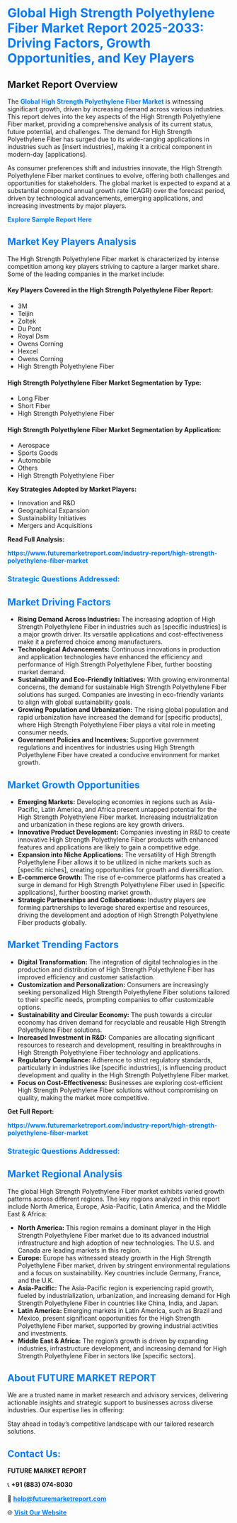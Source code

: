 <h1 style="color: #007BFF;">Global High Strength Polyethylene Fiber Market Report 2025-2033: Driving Factors, Growth Opportunities, and Key Players</h1>

<section id="overview">
<h2>Market Report Overview</h2>
<p>The <a href="https://www.futuremarketreport.com/industry-report/high-strength-polyethylene-fiber-market" style="color: #007BFF; text-decoration: none;"><strong>Global High Strength Polyethylene Fiber Market</strong></a> is witnessing significant growth, driven by increasing demand across various industries. This report delves into the key aspects of the High Strength Polyethylene Fiber market, providing a comprehensive analysis of its current status, future potential, and challenges. The demand for High Strength Polyethylene Fiber has surged due to its wide-ranging applications in industries such as [insert industries], making it a critical component in modern-day [applications].</p>
<p>As consumer preferences shift and industries innovate, the High Strength Polyethylene Fiber market continues to evolve, offering both challenges and opportunities for stakeholders. The global market is expected to expand at a substantial compound annual growth rate (CAGR) over the forecast period, driven by technological advancements, emerging applications, and increasing investments by major players.</p>
</section>

<section id="overview">
<p><a href="https://www.futuremarketreport.com/request-sample/reportId=97442" style="color: #007BFF; text-decoration: none;"><strong>Explore Sample Report Here</strong></a></p>
</section>

<section id="key-players">
<h2 style="color: #007BFF;">Market Key Players Analysis</h2>
<p>The High Strength Polyethylene Fiber market is characterized by intense competition among key players striving to capture a larger market share. Some of the leading companies in the market include:</p>
<h4>Key Players Covered in the High Strength Polyethylene Fiber Report:</h4>
<ul><li>3M</li><li>Teijin</li><li>Zoltek</li><li>Du Pont</li><li>Royal Dsm</li><li>Owens Corning</li><li>Hexcel</li><li>Owens Corning</li><li>High Strength Polyethylene Fiber</li></ul>
<h4>High Strength Polyethylene Fiber Market Segmentation by Type:</h4>
<ul><li>Long Fiber</li><li>Short Fiber</li><li>High Strength Polyethylene Fiber</li></ul>

<h4>High Strength Polyethylene Fiber Market Segmentation by Application:</h4>
<ul><li>Aerospace</li><li>Sports Goods</li><li>Automobile</li><li>Others</li><li>High Strength Polyethylene Fiber</li></ul>
<p><strong>Key Strategies Adopted by Market Players:</strong></p>
<ul>
<li>Innovation and R&D</li>
<li>Geographical Expansion</li>
<li>Sustainability Initiatives</li>
<li>Mergers and Acquisitions</li>
</ul>
</section>

<section>
<p><strong>Read Full Analysis: </strong></p><a href="https://www.futuremarketreport.com/industry-report/high-strength-polyethylene-fiber-market" style="color: #007BFF; text-decoration: none;"><strong>https://www.futuremarketreport.com/industry-report/high-strength-polyethylene-fiber-market</strong></a>
<h3 style="color: #007BFF;">Strategic Questions Addressed:</h3>
</section>

<section id="driving-factors">
<h2 style="color: #007BFF;">Market Driving Factors</h2>
<ul>
<li><strong>Rising Demand Across Industries:</strong> The increasing adoption of High Strength Polyethylene Fiber in industries such as [specific industries] is a major growth driver. Its versatile applications and cost-effectiveness make it a preferred choice among manufacturers.</li>
<li><strong>Technological Advancements:</strong> Continuous innovations in production and application technologies have enhanced the efficiency and performance of High Strength Polyethylene Fiber, further boosting market demand.</li>
<li><strong>Sustainability and Eco-Friendly Initiatives:</strong> With growing environmental concerns, the demand for sustainable High Strength Polyethylene Fiber solutions has surged. Companies are investing in eco-friendly variants to align with global sustainability goals.</li>
<li><strong>Growing Population and Urbanization:</strong> The rising global population and rapid urbanization have increased the demand for [specific products], where High Strength Polyethylene Fiber plays a vital role in meeting consumer needs.</li>
<li><strong>Government Policies and Incentives:</strong> Supportive government regulations and incentives for industries using High Strength Polyethylene Fiber have created a conducive environment for market growth.</li>
</ul>
</section>

<section id="growth-opportunities">
<h2 style="color: #007BFF;">Market Growth Opportunities</h2>
<ul>
<li><strong>Emerging Markets:</strong> Developing economies in regions such as Asia-Pacific, Latin America, and Africa present untapped potential for the High Strength Polyethylene Fiber market. Increasing industrialization and urbanization in these regions are key growth drivers.</li>
<li><strong>Innovative Product Development:</strong> Companies investing in R&D to create innovative High Strength Polyethylene Fiber products with enhanced features and applications are likely to gain a competitive edge.</li>
<li><strong>Expansion into Niche Applications:</strong> The versatility of High Strength Polyethylene Fiber allows it to be utilized in niche markets such as [specific niches], creating opportunities for growth and diversification.</li>
<li><strong>E-commerce Growth:</strong> The rise of e-commerce platforms has created a surge in demand for High Strength Polyethylene Fiber used in [specific applications], further boosting market growth.</li>
<li><strong>Strategic Partnerships and Collaborations:</strong> Industry players are forming partnerships to leverage shared expertise and resources, driving the development and adoption of High Strength Polyethylene Fiber products globally.</li>
</ul>
</section>

<section id="trending-factors">
<h2 style="color: #007BFF;">Market Trending Factors</h2>
<ul>
<li><strong>Digital Transformation:</strong> The integration of digital technologies in the production and distribution of High Strength Polyethylene Fiber has improved efficiency and customer satisfaction.</li>
<li><strong>Customization and Personalization:</strong> Consumers are increasingly seeking personalized High Strength Polyethylene Fiber solutions tailored to their specific needs, prompting companies to offer customizable options.</li>
<li><strong>Sustainability and Circular Economy:</strong> The push towards a circular economy has driven demand for recyclable and reusable High Strength Polyethylene Fiber solutions.</li>
<li><strong>Increased Investment in R&D:</strong> Companies are allocating significant resources to research and development, resulting in breakthroughs in High Strength Polyethylene Fiber technology and applications.</li>
<li><strong>Regulatory Compliance:</strong> Adherence to strict regulatory standards, particularly in industries like [specific industries], is influencing product development and quality in the High Strength Polyethylene Fiber market.</li>
<li><strong>Focus on Cost-Effectiveness:</strong> Businesses are exploring cost-efficient High Strength Polyethylene Fiber solutions without compromising on quality, making the market more competitive.</li>
</ul>
</section>

<section>
<p><strong>Get Full Report: </strong></p><a href="https://www.futuremarketreport.com/industry-report/high-strength-polyethylene-fiber-market" style="color: #007BFF; text-decoration: none;"><strong>https://www.futuremarketreport.com/industry-report/high-strength-polyethylene-fiber-market</strong></a>
<h3 style="color: #007BFF;">Strategic Questions Addressed:</h3>
</section>


<section id="regional-analysis">
<h2 style="color: #007BFF;">Market Regional Analysis</h2>
<p>The global High Strength Polyethylene Fiber market exhibits varied growth patterns across different regions. The key regions analyzed in this report include North America, Europe, Asia-Pacific, Latin America, and the Middle East & Africa:</p>
<ul>
<li><strong>North America:</strong> This region remains a dominant player in the High Strength Polyethylene Fiber market due to its advanced industrial infrastructure and high adoption of new technologies. The U.S. and Canada are leading markets in this region.</li>
<li><strong>Europe:</strong> Europe has witnessed steady growth in the High Strength Polyethylene Fiber market, driven by stringent environmental regulations and a focus on sustainability. Key countries include Germany, France, and the U.K.</li>
<li><strong>Asia-Pacific:</strong> The Asia-Pacific region is experiencing rapid growth, fueled by industrialization, urbanization, and increasing demand for High Strength Polyethylene Fiber in countries like China, India, and Japan.</li>
<li><strong>Latin America:</strong> Emerging markets in Latin America, such as Brazil and Mexico, present significant opportunities for the High Strength Polyethylene Fiber market, supported by growing industrial activities and investments.</li>
<li><strong>Middle East & Africa:</strong> The region’s growth is driven by expanding industries, infrastructure development, and increasing demand for High Strength Polyethylene Fiber in sectors like [specific sectors].</li>
</ul>
</section>

<footer>
<h2 style="color: #007BFF;">About FUTURE MARKET REPORT</h2>
<p>We are a trusted name in market research and advisory services, delivering actionable insights and strategic support to businesses across diverse industries. Our expertise lies in offering:</p>

<p>Stay ahead in today’s competitive landscape with our tailored research solutions.</p>

<h2 style="color: #007BFF;">Contact Us:</h2>
<p><strong>FUTURE MARKET REPORT</strong></p>
<p>📞 <strong>+91 (883) 074-8030</strong></p>
<p>📧 <strong><a href="mailto:help@futuremarketreport.com" style="color: #007BFF;">help@futuremarketreport.com</a></strong></p>
<p>🌐 <strong><a href="https://www.futuremarketreport.com/" style="color: #007BFF;">Visit Our Website</a></strong></p>
</footer>